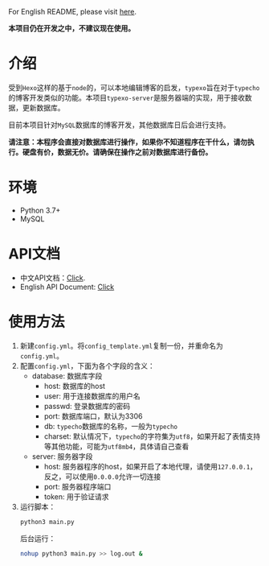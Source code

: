 For English README, please visit [here](README-en.md).

**本项目仍在开发之中，不建议现在使用。**

# 介绍

受到`Hexo`这样的基于`node`的，可以本地编辑博客的启发，`typexo`旨在对于`typecho`的博客开发类似的功能。本项目`typexo-server`是服务器端的实现，用于接收数据，更新数据库。

目前本项目针对`MySQL`数据库的博客开发，其他数据库日后会进行支持。

**请注意：本程序会直接对数据库进行操作，如果你不知道程序在干什么，请勿执行。硬盘有价，数据无价。请确保在操作之前对数据库进行备份。**

# 环境

- Python 3.7+
- MySQL

# API文档

- 中文API文档：[Click](API.md).
- English API Document: [Click](API-en.md)

# 使用方法

1. 新建`config.yml`。将`config_template.yml`复制一份，并重命名为`config.yml`。
2. 配置`config.yml`，下面为各个字段的含义：
    - database: 数据库字段
        - host: 数据库的host
        - user: 用于连接数据库的用户名
        - passwd: 登录数据库的密码
        - port: 数据库端口，默认为3306
        - db: `typecho`数据库的名称，一般为`typecho`
        - charset: 默认情况下，`typecho`的字符集为`utf8`，如果开起了表情支持等其他功能，可能为`utf8mb4`，具体请自己查看
    - server: 服务器字段
        - host: 服务器程序的host，如果开启了本地代理，请使用`127.0.0.1`，反之，可以使用`0.0.0.0`允许一切连接
        - port: 服务器程序端口
        - token: 用于验证请求
3. 运行脚本：
   ```bash
   python3 main.py
   ```
   后台运行：
   ```bash
   nohup python3 main.py >> log.out &
   ```
